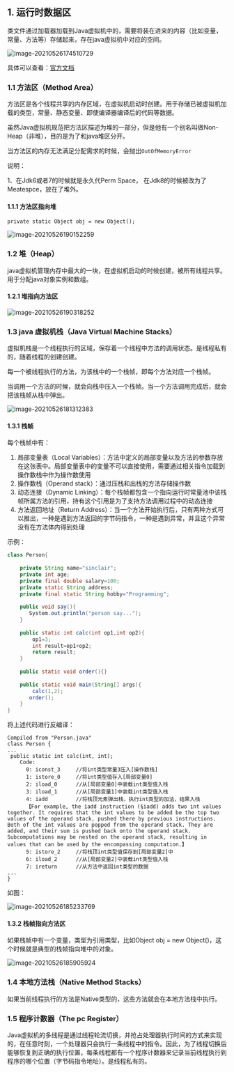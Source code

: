 ## 1. 运行时数据区

类文件通过加载器加载到Java虚拟机中的，需要将装在进来的内容（比如变量，常量、方法等）存储起来，存在java虚拟机中对应的空间。

![image-20210526174510729](image/image-20210526174510729.png)



具体可以查看：[官方文档](https://docs.oracle.com/javase/specs/jvms/se8/html/index.html)



### 1.1 方法区（Method Area）

方法区是各个线程共享的内存区域，在虚拟机启动时创建。用于存储已被虚拟机加载的类型，常量、静态变量、即使编译器编译后的代码等数据。

虽然Java虚拟机规范把方法区描述为堆的一部分，但是他有一个别名叫做Non-Heap（非堆），目的是为了和java堆区分开。



当方法区的内存无法满足分配需求的时候，会抛出`OutOfMemoryError`



说明：

1、在Jdk6或者7的时候就是永久代Perm Space， 在Jdk8的时候被改为了Meatespce，放在了堆外。



#### 1.1.1 方法区指向堆

```
private static Object obj = new Object();
```

![image-20210526190152259](image/image-20210526190152259.png)



### 1.2 堆（Heap）

java虚拟机管理内存中最大的一块，在虚拟机启动的时候创建，被所有线程共享。用于分配java对象实例和数组。



#### 1.2.1 堆指向方法区

![image-20210526190318252](image/image-20210526190318252.png)



### 1.3 java 虚拟机栈（Java Virtual Machine Stacks）

虚拟机栈是一个线程执行的区域，保存着一个线程中方法的调用状态。是线程私有的，随着线程的创建创建。

每一个被线程执行的方法，为该栈中的一个栈帧，即每个方法对应一个栈帧。



当调用一个方法的时候，就会向栈中压入一个栈帧。当一个方法调用完成后，就会把该栈帧从栈中弹出。



![image-20210526181312383](image/image-20210526181312383.png)



#### 1.3.1 栈帧

每个栈帧中有：

1. 局部变量表（Local Variables）：方法中定义的局部变量以及方法的参数存放在这张表中。局部变量表中的变量不可以直接使用，需要通过相关指令加载到操作数栈中作为操作数使用
2. 操作数栈（Operand stack）：通过压栈和出栈的方法存储操作数
3. 动态连接（Dynamic Linking）：每个栈帧都包含一个指向运行时常量池中该栈帧所属方法的引用，持有这个引用是为了支持方法调用过程中的动态连接
4. 方法返回地址（Return Address）：当一个方法开始执行后，只有两种方式可以推出，一种是遇到方法返回的字节码指令，一种是遇到异常，并且这个异常没有在方法体内得到处理



示例：

```java
class Person{
    
    private String name="sinclair";   
    private int age;
	private final double salary=100;
    private static String address;
   	private final static String hobby="Programming";
    
    public void say(){
       System.out.println("person say...");
    }
    
   	public static int calc(int op1,int op2){
        op1=3;
       	int result=op1+op2;
        return result;
 	}
    
   	public static void order(){}
    
	public static void main(String[] args){
        calc(1,2);
       order();
    }
}
```



将上述代码进行反编译：

```
Compiled from "Person.java"
class Person {
...          
 public static int calc(int, int);
 	Code:
      0: iconst_3     //将int类型常量3压入[操作数栈]
      1: istore_0     //将int类型值存入[局部变量0]
      2: iload_0      //从[局部变量0]中装载int类型值入栈
      3: iload_1      //从[局部变量1]中装载int类型值入栈
      4: iadd         //将栈顶元素弹出栈，执行int类型的加法，结果入栈
      【For example, the iadd instruction (§iadd) adds two int values together. It requires that the int values to be added be the top two values of the operand stack, pushed there by previous instructions. Both of the int values are popped from the operand stack. They are added, and their sum is pushed back onto the operand stack. Subcomputations may be nested on the operand stack, resulting in values that can be used by the encompassing computation.】
      5: istore_2     //将栈顶int类型值保存到[局部变量2]中
      6: iload_2      //从[局部变量2]中装载int类型值入栈
      7: ireturn      //从方法中返回int类型的数据
... 
}
```



如图：



![image-20210526185233769](image/image-20210526185233769.png)



#### 1.3.2 栈帧指向方法区

如果栈帧中有一个变量，类型为引用类型，比如Object obj = new Object()，这个时候就是典型的栈帧指向堆中的对象。

![image-20210526185905924](image/image-20210526185905924.png)



### 1.4 本地方法栈（Native Method Stacks）

如果当前线程执行的方法是Native类型的，这些方法就会在本地方法栈中执行。



### 1.5 程序计数器（The pc Register）

Java虚拟机的多线程是通过线程轮流切换，并抢占处理器执行时间的方式来实现的，在任意时刻，一个处理器只会执行一条线程中的指令。因此，为了线程切换后能够恢复到正确的执行位置，每条线程都有一个程序计数器来记录当前线程执行到程序的哪个位置（字节码指令地址）。是线程私有的。

